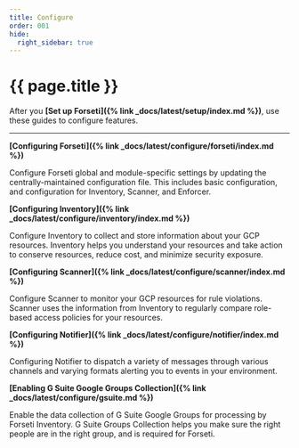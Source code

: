 ```yaml
---
title: Configure
order: 001
hide:
  right_sidebar: true
---
```


# {{ page.title }}

After you **[Set up Forseti]({% link _docs/latest/setup/index.md %})**,
use these guides to configure features.

---

**[Configuring Forseti]({% link _docs/latest/configure/forseti/index.md %})**

Configure Forseti global and module-specific settings by updating the centrally-maintained
configuration file. This includes basic configuration, and configuration for Inventory, Scanner,
and Enforcer.

**[Configuring Inventory]({% link _docs/latest/configure/inventory/index.md %})**

Configure Inventory to collect and store information about your GCP resources. Inventory helps you
understand your resources and take action to conserve resources, reduce cost, and minimize security
exposure.

**[Configuring Scanner]({% link _docs/latest/configure/scanner/index.md %})**

Configure Scanner to monitor your GCP resources for rule violations. Scanner uses the information
from Inventory to regularly compare role-based access policies for your resources.

**[Configuring Notifier]({% link _docs/latest/configure/notifier/index.md %})**

Configuring Notifier to dispatch a variety of messages through various channels and varying formats 
alerting you to events in your environment.

**[Enabling G Suite Google Groups Collection]({% link _docs/latest/configure/gsuite.md %})**

Enable the data collection of G Suite Google Groups for processing by Forseti Inventory. G Suite
Groups Collection helps you make sure the right people are in the right group, and is required for
Forseti.
